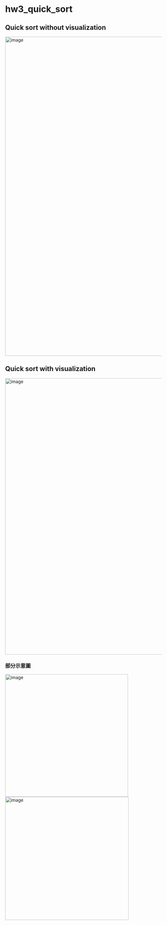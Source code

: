 # hw3_quick_sort

## Quick sort without visualization
<img width="1028" alt="image" src="https://github.com/TMU-Arthur/hw3_quick_sort/assets/86466531/c5d2133e-c4ef-4e6c-9b72-039b00b3f696">


## Quick sort with visualization
<img width="890" alt="image" src="https://github.com/TMU-Arthur/hw3_quick_sort/assets/86466531/5c4132a1-e861-4ff5-997d-5d9fcf9b0a1b">

### 部分示意圖
<img width="395" alt="image" src="https://github.com/TMU-Arthur/hw3_quick_sort/assets/86466531/92f8f535-eff7-4eac-b415-89186b145853">
<img width="397" alt="image" src="https://github.com/TMU-Arthur/hw3_quick_sort/assets/86466531/28552b27-2476-4371-90de-6178912a6a06">
